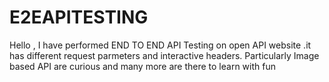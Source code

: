 # E2EAPITESTING
Hello , I have performed END TO END API Testing on open API website .it has different request parmeters  and interactive headers.
Particularly Image based API are curious and many more  are there to learn with fun
